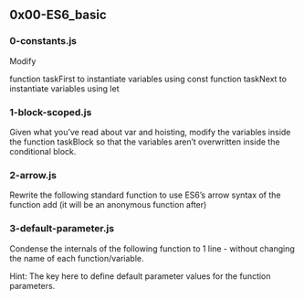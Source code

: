 ## 0x00-ES6_basic

### 0-constants.js

Modify

function taskFirst to instantiate variables using const
function taskNext to instantiate variables using let

### 1-block-scoped.js

Given what you’ve read about var and hoisting, modify the variables inside the function taskBlock so that the variables aren’t overwritten inside the conditional block.

### 2-arrow.js

Rewrite the following standard function to use ES6’s arrow syntax of the function add (it will be an anonymous function after)

### 3-default-parameter.js

Condense the internals of the following function to 1 line - without changing the name of each function/variable.

Hint: The key here to define default parameter values for the function parameters.



